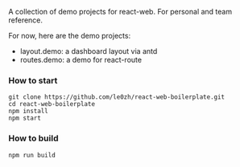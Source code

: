 A collection of demo projects for react-web.
For personal and team reference.

For now, here are the demo projects:
+ layout.demo: a dashboard layout via antd
+ routes.demo: a demo for react-route

### How to start

```
git clone https://github.com/le0zh/react-web-boilerplate.git
cd react-web-boilerplate
npm install
npm start
```

### How to build
```
npm run build
```